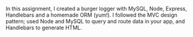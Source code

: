 In this assignment, I created a burger logger with MySQL, Node, Express, Handlebars and a homemade ORM (yum!). I followed the MVC design pattern; used Node and MySQL to query and route data in your app, and Handlebars to generate HTML.